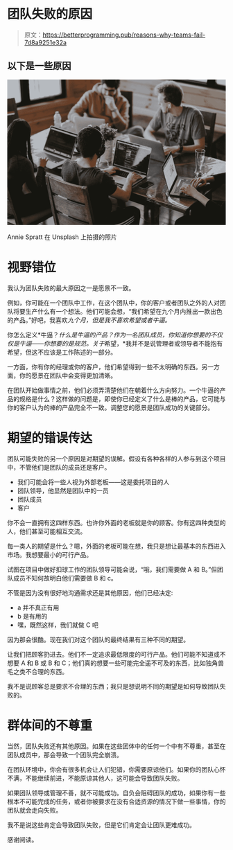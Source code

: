 # 团队失败的原因

> 原文：<https://betterprogramming.pub/reasons-why-teams-fail-7d8a9251e32a>

## 以下是一些原因

![](img/aaedf29a341203f9a0571dca8b01c0c0.png)

Annie Spratt 在 Unsplash 上拍摄的照片

# **视野错位**

我认为团队失败的最大原因之一是愿景不一致。

例如，你可能在一个团队中工作，在这个团队中，你的客户或者团队之外的人对团队将要生产什么有一个想法。他们可能会想，“我们希望在九个月内推出一款出色的产品。”好吧，我喜欢*九个月，*但是我不喜欢希望或者*牛逼。*

你怎么定义*牛逼？*什么是牛逼的产品？作为一名团队成员，你知道你想要的不仅仅是牛逼——你想要的是规范。关于*希望，*我并不是说管理者或领导者不能抱有希望，但这不应该是工作陈述的一部分。

一方面，你有你的经理或你的客户，他们希望得到一些不太明确的东西。另一方面，你的愿景在团队中会变得更加清晰。

在团队开始做事情之前，他们必须弄清楚他们在朝着什么方向努力。一个牛逼的产品的规格是什么？这样做的问题是，即使你已经定义了什么是棒的产品，它可能与你的客户认为的棒的产品完全不一致。调整您的愿景是团队成功的关键部分。

# **期望的错误传达**

团队可能失败的另一个原因是对期望的误解。假设有各种各样的人参与到这个项目中，不管他们是团队的成员还是客户。

*   我们可能会将一些人视为外部老板——这是委托项目的人
*   团队领导，他显然是团队中的一员
*   团队成员
*   客户

你不会一直拥有这四样东西。也许你外面的老板就是你的顾客。你有这四种类型的人，他们甚至可能相互交流。

每一类人的期望是什么？嗯，外面的老板可能在想，我只是想让最基本的东西进入市场。我想要最小的可行产品。

试图在项目中做好扣球工作的团队领导可能会说，“哦，我们需要做 A 和 B。”但团队成员不知何故明白他们需要做 B 和 c。

不管是因为没有很好地沟通需求还是其他原因，他们已经决定:

*   a 并不真正有用
*   b 是有用的
*   嘿，既然这样，我们就做 C 吧

因为那会很酷。现在我们对这个团队的最终结果有三种不同的期望。

让我们把顾客扔进去。他们不一定追求最低限度的可行产品。他们可能不知道或不想要 A 和 B 或 B 和 C；他们真的想要一些可能完全遥不可及的东西，比如独角兽毛之类不合理的东西。

我不是说顾客总是要求不合理的东西；我只是想说明不同的期望是如何导致团队失败的。

# **群体间的不尊重**

当然，团队失败还有其他原因。如果在这些团体中的任何一个中有不尊重，甚至在团队成员中，那会导致一个团队完全崩溃。

在团队环境中，你会有很多机会让人们犯错，你需要原谅他们。如果你的团队心怀不满，不能继续前进，不能原谅其他人，这可能会导致团队失败。

如果团队领导或管理不善，就不可能成功。自负会阻碍团队的成功，如果你有一些根本不可能完成的任务，或者你被要求在没有合适资源的情况下做一些事情，你的团队就会走向失败。

我不是说这些肯定会导致团队失败，但是它们肯定会让团队更难成功。

感谢阅读。